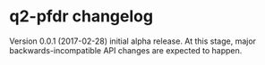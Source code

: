 # q2-pfdr changelog

Version 0.0.1 (2017-02-28)
initial alpha release. At this stage, major backwards-incompatible API changes are expected to happen.
